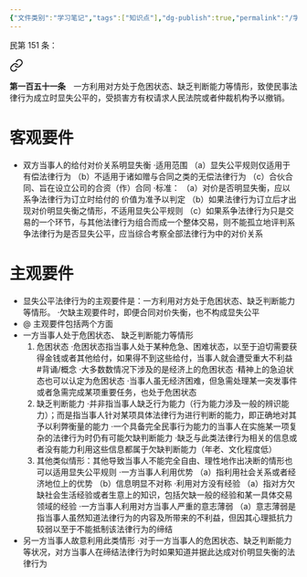 ```yaml
---
{"文件类别":"学习笔记","tags":["知识点"],"dg-publish":true,"permalink":"/学习笔记/知识点cheese/显失公平/","dgPassFrontmatter":true,"created":"2024-07-18T15:55:26.280+08:00","updated":"2024-09-30T11:34:03.070+08:00"}
---
```


民第 151 条：
<div class="transclusion internal-embed is-loaded"><a class="markdown-embed-link" href="////#t151" aria-label="Open link"><svg xmlns="http://www.w3.org/2000/svg" width="24" height="24" viewBox="0 0 24 24" fill="none" stroke="currentColor" stroke-width="2" stroke-linecap="round" stroke-linejoin="round" class="svg-icon lucide-link"><path d="M10 13a5 5 0 0 0 7.54.54l3-3a5 5 0 0 0-7.07-7.07l-1.72 1.71"></path><path d="M14 11a5 5 0 0 0-7.54-.54l-3 3a5 5 0 0 0 7.07 7.07l1.71-1.71"></path></svg></a><div class="markdown-embed">



**第一百五十一条**　一方利用对方处于危困状态、缺乏判断能力等情形，致使民事法律行为成立时显失公平的，受损害方有权请求人民法院或者仲裁机构予以撤销。 

</div></div>

# 客观要件
- 双方当事人的给付对价关系明显失衡
·适用范围
（a）显失公平规则仅适用于有偿法律行为
（b）不适用于诸如赠与合同之类的无偿法律行为
（c）合伙合同、旨在设立公司的合资（作）合同
·标准：
（a）对价是否明显失衡，应以系争法律行为订立时给付的 价值为准予以判定
（b）如果法律行为订立后才出现对价明显失衡之情形，不适用显失公平规则
（c）如果系争法律行为只是交易的一个环节，与其他法律行为组合而成一个整体交易，则不能孤立地评判系争法律行为是否显失公平，应当综合考察全部法律行为中的对价关系
# 主观要件
- 显失公平法律行为的主观要件是：一方利用对方处于危困状态、缺乏判断能力等情形。
·欠缺主观要件时，即便合同对价失衡，也不构成显失公平
- @ 主观要件包括两个方面
- 一方当事人处于危困状态、 缺乏判断能力等情形
	1. 危困状态 
·危困状态指当事人处于某种危急、困难状态，以至于迫切需要获得金钱或者其他给付，如果得不到这些给付，当事人就会遭受重大不利益 #背诵/概念 
·大多数数情况下涉及的是经济上的危困状态
·精神上的急迫状态也可以认定为危困状态
·当事人虽无经济困难，但急需处理某一突发事件或者急需完成某项重要任务，也处于危困状态
	2. 缺乏判断能力
·并非指当事人缺乏行为能力（行为能力涉及一般的辨识能力）；而是指当事人针对某项具体法律行为进行判断的能力，即正确地对其予以利弊衡量的能力
·一个具备完全民事行为能力的当事人在实施某一项复杂的法律行为时仍有可能欠缺判断能力
·缺乏与此类法律行为相关的信息或者没有能力利用这些信息都属于欠缺判断能力（年老、文化程度低）
	3. 其他类似情形：其他导致当事人不能完全自由、理性地作出决断的情形也可以适用显失公平规则
·一方当事人利用优势
（a）指利用社会关系或者经济地位上的优势
（b）信息明显不对称
·利用对方没有经验
（a）指对方欠缺社会生活经验或者生意上的知识，包括欠缺一般的经验和某一具体交易领域的经验
·一方当事人利用对方当事人严重的意志薄弱
（a）意志薄弱是指当事人虽然知道法律行为的内容及所带来的不利益，但因其心理抵抗力较弱以至于不能抵制该法律行为的缔结
- 另一方当事人故意利用此类情形
·对于一方当事人的危困状态、缺乏判断能力等状况，对方当事人在缔结法律行为时如果知道并据此达成对价明显失衡的法律行为

